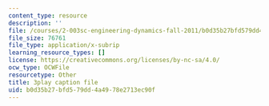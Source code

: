 ```yaml
---
content_type: resource
description: ''
file: /courses/2-003sc-engineering-dynamics-fall-2011/b0d35b27bfd579dd4a4978e2713ec90f_9_d8CQrCYUw.srt
file_size: 76761
file_type: application/x-subrip
learning_resource_types: []
license: https://creativecommons.org/licenses/by-nc-sa/4.0/
ocw_type: OCWFile
resourcetype: Other
title: 3play caption file
uid: b0d35b27-bfd5-79dd-4a49-78e2713ec90f
---
```

